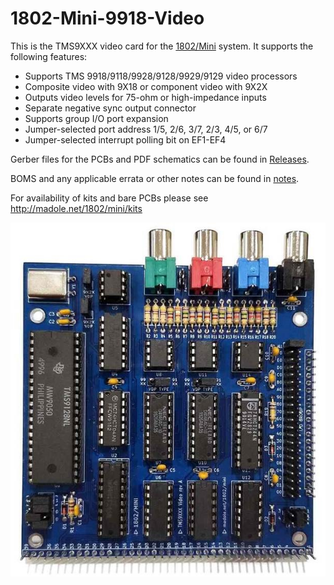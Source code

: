 # 1802-Mini-9918-Video
This is the TMS9XXX video card for the [1802/Mini](https://github.com/dmadole/1802-Mini) system. It supports the following features:

* Supports TMS 9918/9118/9928/9128/9929/9129 video processors
* Composite video with 9X18 or component video with 9X2X
* Outputs video levels for 75-ohm or high-impedance inputs
* Separate negative sync output connector
* Supports group I/O port expansion
* Jumper-selected port address 1/5, 2/6, 3/7, 2/3, 4/5, or 6/7
* Jumper-selected interrupt polling bit on EF1-EF4

Gerber files for the PCBs and PDF schematics can be found in [Releases](https://github.com/dmadole/1802-Mini-9918-Video/releases).

BOMS and any applicable errata or other notes can be found in [notes](https://github.com/dmadole/1802-Mini-9918-Video/tree/main/notes).

For availability of kits and bare PCBs please see http://madole.net/1802/mini/kits

![1802/Mini 9918 Video Front](https://github.com/dmadole/1802-Mini-9918-Video/blob/main/photos/1802-Mini-9918-Video-Rev-A-Assembled-Front.jpg)
 
